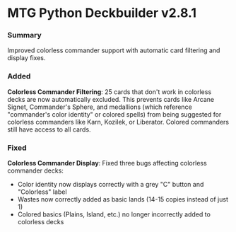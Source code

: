 # MTG Python Deckbuilder v2.8.1

### Summary
Improved colorless commander support with automatic card filtering and display fixes.

### Added
**Colorless Commander Filtering**: 25 cards that don't work in colorless decks are now automatically excluded. This prevents cards like Arcane Signet, Commander's Sphere, and medallions (which reference "commander's color identity" or colored spells) from being suggested for colorless commanders like Karn, Kozilek, or Liberator. Colored commanders still have access to all cards.

### Fixed
**Colorless Commander Display**: Fixed three bugs affecting colorless commander decks:
- Color identity now displays correctly with a grey "C" button and "Colorless" label
- Wastes now correctly added as basic lands (14-15 copies instead of just 1)
- Colored basics (Plains, Island, etc.) no longer incorrectly added to colorless decks
